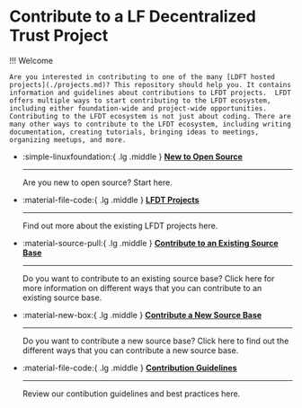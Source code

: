 [//]: # (SPDX-License-Identifier: CC-BY-4.0)

# Contribute to a LF Decentralized Trust Project

!!! Welcome

    Are you interested in contributing to one of the many [LDFT hosted projects](./projects.md)? This repository should help you. It contains information and guidelines about contributions to LFDT projects.  LFDT offers multiple ways to start contributing to the LFDT ecosystem, including either foundation-wide and project-wide opportunities.  Contributing to the LFDT ecosystem is not just about coding. There are many other ways to contribute to the LFDT ecosystem, including writing documentation, creating tutorials, bringing ideas to meetings, organizing meetups, and more.




<div class="grid cards" markdown>
    
- :simple-linuxfoundation:{ .lg .middle } __[New to Open Source](./start.md)__

    ---

    Are you new to open source? Start here.

- :material-file-code:{ .lg .middle } __[LFDT Projects](./projects.md)__

    ---

    Find out more about the existing LFDT projects here.

- :material-source-pull:{ .lg .middle } __[Contribute to an Existing Source Base](./contribute-to-an-existing-source-base.md)__

    ---
    
    Do you want to contribute to an existing source base? Click here for more information on different ways that you can contribute to an existing source base.

- :material-new-box:{ .lg .middle } __[Contribute a New Source Base](./new-source-base/index.md)__

    ---

    Do you want to contribute a new source base? Click here to find out the different ways that you can contribute a new source base.

- :material-file-code:{ .lg .middle } __[Contribution Guidelines](./guidelines/index.md)__

    ---

    Review our contibution guidelines and best practices here.
</div>

